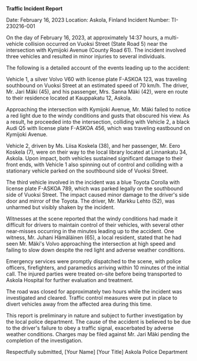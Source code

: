  **Traffic Incident Report**

Date: February 16, 2023
Location: Askola, Finland
Incident Number: TI-230216-001

On the day of February 16, 2023, at approximately 14:37 hours, a multi-vehicle collision occurred on Vuoksi Street (State Road 5) near the intersection with Kymijoki Avenue (County Road 61). The incident involved three vehicles and resulted in minor injuries to several individuals.

The following is a detailed account of the events leading up to the accident:

Vehicle 1, a silver Volvo V60 with license plate F-ASKOA 123, was traveling southbound on Vuoksi Street at an estimated speed of 70 km/h. The driver, Mr. Jari Mäki (45), and his passenger, Mrs. Sanna Mäki (42), were en route to their residence located at Kauppakatu 12, Askola.

Approaching the intersection with Kymijoki Avenue, Mr. Mäki failed to notice a red light due to the windy conditions and gusts that obscured his view. As a result, he proceeded into the intersection, colliding with Vehicle 2, a black Audi Q5 with license plate F-ASKOA 456, which was traveling eastbound on Kymijoki Avenue.

Vehicle 2, driven by Ms. Liisa Koskela (38), and her passenger, Mr. Eero Koskela (7), were on their way to the local library located at Linnankatu 34, Askola. Upon impact, both vehicles sustained significant damage to their front ends, with Vehicle 1 also spinning out of control and colliding with a stationary vehicle parked on the southbound side of Vuoksi Street.

The third vehicle involved in the incident was a blue Toyota Corolla with license plate F-ASKOA 789, which was parked legally on the southbound side of Vuoksi Street. The impact caused minor damage to the driver's side door and mirror of the Toyota. The driver, Mr. Markku Lehto (52), was unharmed but visibly shaken by the incident.

Witnesses at the scene reported that the windy conditions had made it difficult for drivers to maintain control of their vehicles, with several other near-misses occurring in the minutes leading up to the accident. One witness, Mr. Juhani Hämäläinen (65), a local resident, stated that he had seen Mr. Mäki's Volvo approaching the intersection at high speed and failing to slow down despite the red light and adverse weather conditions.

Emergency services were promptly dispatched to the scene, with police officers, firefighters, and paramedics arriving within 10 minutes of the initial call. The injured parties were treated on-site before being transported to Askola Hospital for further evaluation and treatment.

The road was closed for approximately two hours while the incident was investigated and cleared. Traffic control measures were put in place to divert vehicles away from the affected area during this time.

This report is preliminary in nature and subject to further investigation by the local police department. The cause of the accident is believed to be due to the driver's failure to obey a traffic signal, exacerbated by adverse weather conditions. Charges may be filed against Mr. Jari Mäki pending the completion of the investigation.

Respectfully submitted,
[Your Name]
[Your Title]
Askola Police Department